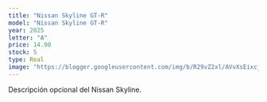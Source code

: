 ```yaml
---
title: "Nissan Skyline GT-R"
model: "Nissan Skyline GT-R"
year: 2025
letter: "A"
price: 14.90
stock: 5
type: Real
image: "https://blogger.googleusercontent.com/img/b/R29vZ2xl/AVvXsEixcjmbYhZPB7DQJrkvKaZBvj8Y3kg5tfWkVO__uPtSZJ9eEoNeN9Krr4fyA9nGRRxaEvQmbaGCDdpfZOdk9n6cwc4UR5iChdHOaNEN2RNMf-4POSm_tmdqrQlp-TWY_sl3_fQ6FRp_D-eTASa_1c6ar03L6pqKNDEGdKpAJmd0v_G1WExiuG7tUMj_Zc8/s1134/MixA250030.jpeg"
---
```


Descripción opcional del Nissan Skyline.
